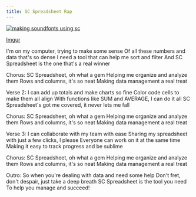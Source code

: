 ```yaml
---
title: SC Spreadsheet Rap
---
```


[![making soundfonts using sc](https://imgur.com/NQT08h5)](https://youtu.be/V0bV4MaGELY "How to make sfz using sc")

[Imgur](https://imgur.com/NQT08h5)



I'm on my computer, trying to make some sense
Of all these numbers and data that's so dense
I need a tool that can help me sort and filter
And SC Spreadsheet is the one that's a real winner

Chorus:
SC Spreadsheet, oh what a gem
Helping me organize and analyze them
Rows and columns, it's so neat
Making data management a real treat

Verse 2:
I can add up totals and make charts so fine
Color code cells to make them all align
With functions like SUM and AVERAGE, I can do it all
SC Spreadsheet's got me covered, it never lets me fall

Chorus:
SC Spreadsheet, oh what a gem
Helping me organize and analyze them
Rows and columns, it's so neat
Making data management a real treat

Verse 3:
I can collaborate with my team with ease
Sharing my spreadsheet with just a few clicks, I please
Everyone can work on it at the same time
Making it easy to track progress and be sublime

Chorus:
SC Spreadsheet, oh what a gem
Helping me organize and analyze them
Rows and columns, it's so neat
Making data management a real treat

Outro:
So when you're dealing with data and need some help
Don't fret, don't despair, just take a deep breath
SC Spreadsheet is the tool you need
To help you manage and succeed!
